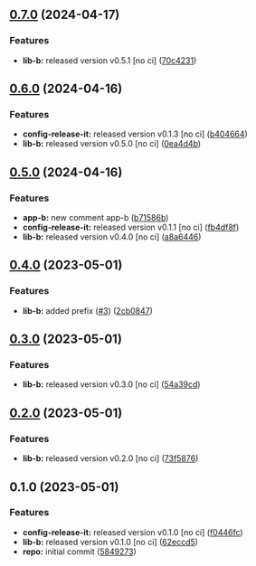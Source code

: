 

## [0.7.0](https://github.com/GaborTorma/monorepo-semantic-releases/compare/@mono/app-b-v0.6.0...@mono/app-b-v0.7.0) (2024-04-17)


### Features

* **lib-b:** released version v0.5.1 [no ci] ([70c4231](https://github.com/GaborTorma/monorepo-semantic-releases/commit/70c4231757b1d2b11bb16841be728e427e733095))

## [0.6.0](https://github.com/GaborTorma/monorepo-semantic-releases/compare/@mono/app-b-v0.5.0...@mono/app-b-v0.6.0) (2024-04-16)


### Features

* **config-release-it:** released version v0.1.3 [no ci] ([b404664](https://github.com/GaborTorma/monorepo-semantic-releases/commit/b4046647997d2dd466eaae98edec91ee6fdcb20a))
* **lib-b:** released version v0.5.0 [no ci] ([0ea4d4b](https://github.com/GaborTorma/monorepo-semantic-releases/commit/0ea4d4b00e0b5f6f6116be26a1662df3ae20fb9e))

## [0.5.0](https://github.com/GaborTorma/monorepo-semantic-releases/compare/@mono/app-b-v0.4.0...@mono/app-b-v0.5.0) (2024-04-16)


### Features

* **app-b:** new comment app-b ([b71586b](https://github.com/GaborTorma/monorepo-semantic-releases/commit/b71586b704ed610e64deabfb9c2e0a90642f0283))
* **config-release-it:** released version v0.1.1 [no ci] ([fb4df8f](https://github.com/GaborTorma/monorepo-semantic-releases/commit/fb4df8fdfbb20082e1d7c6e756db88ce58e661c8))
* **lib-b:** released version v0.4.0 [no ci] ([a8a6446](https://github.com/GaborTorma/monorepo-semantic-releases/commit/a8a6446aae28b7df381b72000e20b07f9dbc1c29))

## [0.4.0](https://github.com/b12k/monorepo-semantic-releases/compare/@mono/app-b-v0.3.0...@mono/app-b-v0.4.0) (2023-05-01)


### Features

* **lib-b:** added prefix ([#3](https://github.com/b12k/monorepo-semantic-releases/issues/3)) ([2cb0847](https://github.com/b12k/monorepo-semantic-releases/commit/2cb08478f16b3efa133c5af2b632c14f295ac2ff))

## [0.3.0](https://github.com/b12k/monorepo-semantic-releases/compare/@mono/app-b-v0.2.0...@mono/app-b-v0.3.0) (2023-05-01)


### Features

* **lib-b:** released version v0.3.0 [no ci] ([54a39cd](https://github.com/b12k/monorepo-semantic-releases/commit/54a39cd3309e052d8e4682d3e0c31e06ac890674))

## [0.2.0](https://github.com/b12k/monorepo-semantic-releases/compare/@mono/app-b-v0.1.0...@mono/app-b-v0.2.0) (2023-05-01)


### Features

* **lib-b:** released version v0.2.0 [no ci] ([73f5876](https://github.com/b12k/monorepo-semantic-releases/commit/73f587631a469011022e53599b9ebb864ea4a7c7))

## 0.1.0 (2023-05-01)


### Features

* **config-release-it:** released version v0.1.0 [no ci] ([f0446fc](https://github.com/b12k/monorepo-semantic-releases/commit/f0446fc59c62a71c8d9847d38f6de84f001540ad))
* **lib-b:** released version v0.1.0 [no ci] ([62eccd5](https://github.com/b12k/monorepo-semantic-releases/commit/62eccd51c89c12413e352a0fcaee68aefd0401bf))
* **repo:** initial commit ([5849273](https://github.com/b12k/monorepo-semantic-releases/commit/58492737f01fe3a2fd98e0b2b3c0646e6850a8db))